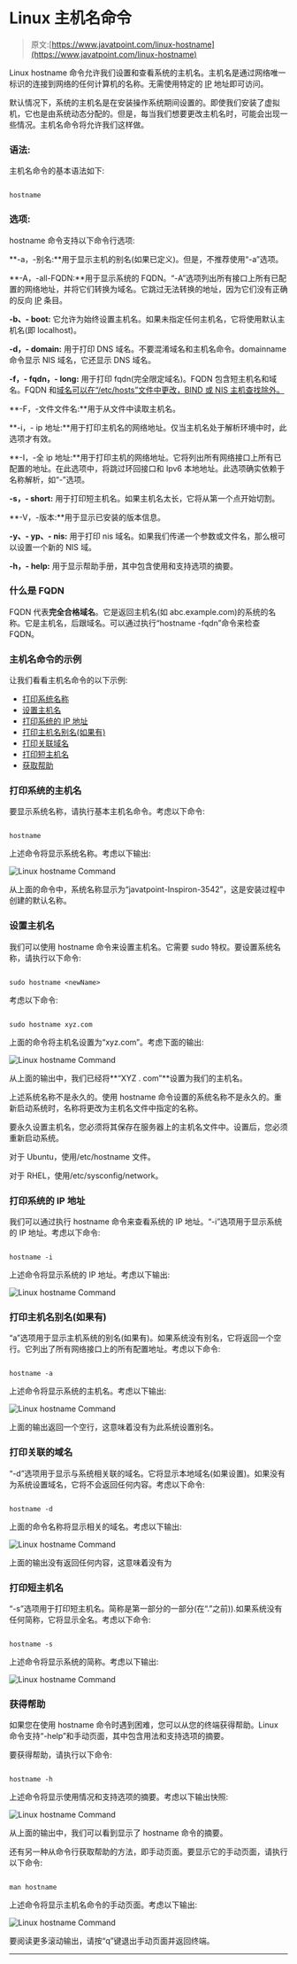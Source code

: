 # Linux 主机名命令

> 原文:[https://www.javatpoint.com/linux-hostname](https://www.javatpoint.com/linux-hostname)

Linux hostname 命令允许我们设置和查看系统的主机名。主机名是通过网络唯一标识的连接到网络的任何计算机的名称。无需使用特定的 [IP](https://www.javatpoint.com/ip-full-form) 地址即可访问。

默认情况下，系统的主机名是在安装操作系统期间设置的。即使我们安装了虚拟机，它也是由系统动态分配的。但是，每当我们想要更改主机名时，可能会出现一些情况。主机名命令将允许我们这样做。

### 语法:

主机名命令的基本语法如下:

```

hostname

```

### 选项:

hostname 命令支持以下命令行选项:

**-a，-别名:**用于显示主机的别名(如果已定义)。但是，不推荐使用“-a”选项。

**-A，-all-FQDN:**用于显示系统的 FQDN。“-A”选项列出所有接口上所有已配置的网络地址，并将它们转换为域名。它跳过无法转换的地址，因为它们没有正确的反向 [IP](https://www.javatpoint.com/ip) 条目。

**-b、- boot:** 它允许为始终设置主机名。如果未指定任何主机名，它将使用默认主机名(即 localhost)。

**-d，- domain:** 用于打印 DNS 域名。不要混淆域名和主机名命令。domainname 命令显示 NIS 域名，它还显示 DNS 域名。

**-f，- fqdn，- long:** 用于打印 fqdn(完全限定域名)。FQDN 包含短主机名和域名。FQDN 和[域名可以在“/etc/hosts”文件中更改，BIND 或 NIS 主机查找除外。](https://www.javatpoint.com/dns-full-form)

**-F，-文件文件名:**用于从文件中读取主机名。

**-i，- ip 地址:**用于打印主机名的网络地址。仅当主机名处于解析环境中时，此选项才有效。

**-I，-全 ip 地址:**用于打印主机的网络地址。它将列出所有网络接口上所有已配置的地址。在此选项中，将跳过环回接口和 Ipv6 本地地址。此选项确实依赖于名称解析，如“-”选项。

**-s，- short:** 用于打印短主机名。如果主机名太长，它将从第一个点开始切割。

**-V，-版本:**用于显示已安装的版本信息。

**-y、- yp、- nis:** 用于打印 nis 域名。如果我们传递一个参数或文件名，那么根可以设置一个新的 NIS 域。

**-h，- help:** 用于显示帮助手册，其中包含使用和支持选项的摘要。

### 什么是 FQDN

FQDN 代表**完全合格域名**。它是返回主机名(如 abc.example.com)的系统的名称。它是主机名，后跟域名。可以通过执行“hostname -fqdn”命令来检查 FQDN。

### 主机名命令的示例

让我们看看主机名命令的以下示例:

*   [打印系统名称](#system)
*   [设置主机名](#hostname)
*   [打印系统的 IP 地址](#IP)
*   [打印主机名别名(如果有)](#alias)
*   [打印关联域名](#associated)
*   [打印短主机名](#short)
*   [获取帮助](#Getting-Help)

### 打印系统的主机名

要显示系统名称，请执行基本主机名命令。考虑以下命令:

```

hostname

```

上述命令将显示系统名称。考虑以下输出:

![Linux hostname Command](../Images/12271794852399ffc24248a6d8e463a2.png)

从上面的命令中，系统名称显示为“javatpoint-Inspiron-3542”，这是安装过程中创建的默认名称。

### 设置主机名

我们可以使用 hostname 命令来设置主机名。它需要 sudo 特权。要设置系统名称，请执行以下命令:

```

sudo hostname <newName>  

```

考虑以下命令:

```

sudo hostname xyz.com  

```

上面的命令将主机名设置为“xyz.com”。考虑下面的输出:

![Linux hostname Command](../Images/572785a99002bddb33ad84bff78098a2.png)

从上面的输出中，我们已经将**“XYZ . com”**设置为我们的主机名。

上述系统名称不是永久的。使用 hostname 命令设置的系统名称不是永久的。重新启动系统时，名称将更改为主机名文件中指定的名称。

要永久设置主机名，您必须将其保存在服务器上的主机名文件中。设置后，您必须重新启动系统。

对于 Ubuntu，使用/etc/hostname 文件。

对于 RHEL，使用/etc/sysconfig/network。

### 打印系统的 IP 地址

我们可以通过执行 hostname 命令来查看系统的 IP 地址。“-i”选项用于显示系统的 IP 地址。考虑以下命令:

```

hostname -i

```

上述命令将显示系统的 IP 地址。考虑以下输出:

![Linux hostname Command](../Images/496390b660c2a1a1a9970b52e3f9a7cd.png)

### 打印主机名别名(如果有)

“a”选项用于显示主机系统的别名(如果有)。如果系统没有别名，它将返回一个空行。它列出了所有网络接口上的所有配置地址。考虑以下命令:

```

hostname -a 

```

上述命令将显示系统的主机名。考虑以下输出:

![Linux hostname Command](../Images/53ec2e6b7aca8fc2626629f295be1b71.png)

上面的输出返回一个空行，这意味着没有为此系统设置别名。

### 打印关联的域名

“-d”选项用于显示与系统相关联的域名。它将显示本地域名(如果设置)。如果没有为系统设置域名，它将不会返回任何内容。考虑以下命令:

```

hostname -d

```

上面的命令名称将显示相关的域名。考虑以下输出:

![Linux hostname Command](../Images/edb6ecc0d3a197ea2201f6e89d27ccb5.png)

上面的输出没有返回任何内容，这意味着没有为

### 打印短主机名

“-s”选项用于打印短主机名。简称是第一部分的一部分(在“.”之前)).如果系统没有任何简称，它将显示全名。考虑以下命令:

```

hostname -s

```

上述命令将显示系统的简称。考虑以下输出:

![Linux hostname Command](../Images/4b191d612a157ceee1cba21f872e8422.png)

### 获得帮助

如果您在使用 hostname 命令时遇到困难，您可以从您的终端获得帮助。Linux 命令支持“-help”和手动页面，其中包含用法和支持选项的摘要。

要获得帮助，请执行以下命令:

```

hostname -h

```

上述命令将显示使用情况和支持选项的摘要。考虑以下输出快照:

![Linux hostname Command](../Images/b29b6f94ccbd066c55b319da622cd5ef.png)

从上面的输出中，我们可以看到显示了 hostname 命令的摘要。

还有另一种从命令行获取帮助的方法，即手动页面。要显示它的手动页面，请执行以下命令:

```

man hostname

```

上述命令将显示主机名命令的手动页面。考虑以下输出:

![Linux hostname Command](../Images/a50a79d55445bfb63d8d3be143c82752.png)

要阅读更多滚动输出，请按“q”键退出手动页面并返回终端。

* * *